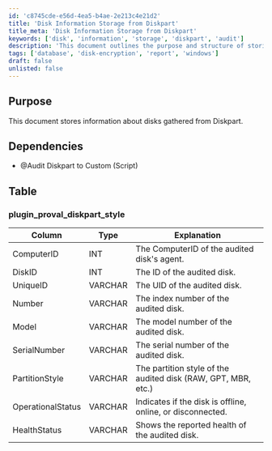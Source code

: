 ```yaml
---
id: 'c8745cde-e56d-4ea5-b4ae-2e213c4e21d2'
title: 'Disk Information Storage from Diskpart'
title_meta: 'Disk Information Storage from Diskpart'
keywords: ['disk', 'information', 'storage', 'diskpart', 'audit']
description: 'This document outlines the purpose and structure of storing information about disks gathered from Diskpart, including dependencies and a detailed table of the plugin_proval_diskpart_style with explanations for each column.'
tags: ['database', 'disk-encryption', 'report', 'windows']
draft: false
unlisted: false
---
```


## Purpose

This document stores information about disks gathered from Diskpart.

## Dependencies

- @Audit Diskpart to Custom (Script)

## Table

### plugin_proval_diskpart_style

| Column             | Type    | Explanation                                             |
|--------------------|---------|--------------------------------------------------------|
| ComputerID         | INT     | The ComputerID of the audited disk's agent.           |
| DiskID             | INT     | The ID of the audited disk.                            |
| UniqueID           | VARCHAR | The UID of the audited disk.                           |
| Number             | VARCHAR | The index number of the audited disk.                 |
| Model              | VARCHAR | The model number of the audited disk.                 |
| SerialNumber       | VARCHAR | The serial number of the audited disk.                |
| PartitionStyle     | VARCHAR | The partition style of the audited disk (RAW, GPT, MBR, etc.) |
| OperationalStatus   | VARCHAR | Indicates if the disk is offline, online, or disconnected. |
| HealthStatus       | VARCHAR | Shows the reported health of the audited disk.        |

